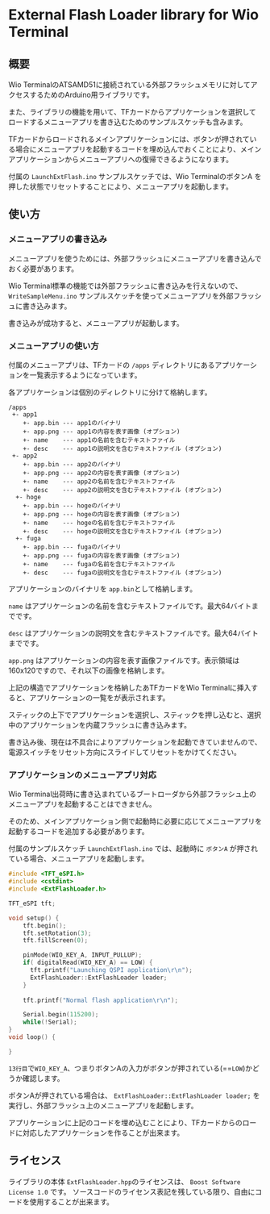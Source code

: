 # External Flash Loader library for Wio Terminal

## 概要

Wio TerminalのATSAMD51に接続されている外部フラッシュメモリに対してアクセスするためのArduino用ライブラリです。

また、ライブラリの機能を用いて、TFカードからアプリケーションを選択してロードするメニューアプリを書き込むためのサンプルスケッチも含みます。

TFカードからロードされるメインアプリケーションには、ボタンが押されている場合にメニューアプリを起動するコードを埋め込んでおくことにより、メインアプリケーションからメニューアプリへの復帰できるようになります。

付属の `LaunchExtFlash.ino` サンプルスケッチでは、Wio TerminalのボタンA を押した状態でリセットすることにより、メニューアプリを起動します。

## 使い方

### メニューアプリの書き込み

メニューアプリを使うためには、外部フラッシュにメニューアプリを書き込んでおく必要があります。

Wio Terminal標準の機能では外部フラッシュに書き込みを行えないので、`WriteSampleMenu.ino` サンプルスケッチを使ってメニューアプリを外部フラッシュに書き込みます。

書き込みが成功すると、メニューアプリが起動します。

### メニューアプリの使い方

付属のメニューアプリは、TFカードの `/apps` ディレクトリにあるアプリケーションを一覧表示するようになっています。

各アプリケーションは個別のディレクトリに分けて格納します。

```
/apps
 +- app1
    +- app.bin --- app1のバイナリ
    +- app.png --- app1の内容を表す画像 (オプション)
    +- name    --- app1の名前を含むテキストファイル
    +- desc    --- app1の説明文を含むテキストファイル (オプション)
 +- app2
    +- app.bin --- app2のバイナリ
    +- app.png --- app2の内容を表す画像 (オプション)
    +- name    --- app2の名前を含むテキストファイル
    +- desc    --- app2の説明文を含むテキストファイル (オプション)
  +- hoge
    +- app.bin --- hogeのバイナリ
    +- app.png --- hogeの内容を表す画像 (オプション)
    +- name    --- hogeの名前を含むテキストファイル
    +- desc    --- hogeの説明文を含むテキストファイル (オプション)
  +- fuga
    +- app.bin --- fugaのバイナリ
    +- app.png --- fugaの内容を表す画像 (オプション)
    +- name    --- fugaの名前を含むテキストファイル
    +- desc    --- fugaの説明文を含むテキストファイル (オプション)
```

アプリケーションのバイナリを `app.bin`として格納します。

`name` はアプリケーションの名前を含むテキストファイルです。最大64バイトまでです。

`desc` はアプリケーションの説明文を含むテキストファイルです。最大64バイトまでです。

`app.png` はアプリケーションの内容を表す画像ファイルです。表示領域は160x120ですので、それ以下の画像を格納します。

上記の構造でアプリケーションを格納したあTFカードをWio Terminalに挿入すると、アプリケーションの一覧をが表示されます。

スティックの上下でアプリケーションを選択し、スティックを押し込むと、選択中のアプリケーションを内蔵フラッシュに書き込みます。

書き込み後、現在は不具合によりアプリケーションを起動できていませんので、電源スイッチをリセット方向にスライドしてリセットをかけてください。


### アプリケーションのメニューアプリ対応

Wio Terminal出荷時に書き込まれているブートローダから外部フラッシュ上のメニューアプリを起動することはできません。

そのため、メインアプリケーション側で起動時に必要に応じてメニューアプリを起動するコードを追加する必要があります。

付属のサンプルスケッチ `LaunchExtFlash.ino` では、起動時に `ボタンA` が押されている場合、メニューアプリを起動します。

```LaunchExtFlash.ino
#include <TFT_eSPI.h>
#include <cstdint>
#include <ExtFlashLoader.h>

TFT_eSPI tft;

void setup() {
    tft.begin();
    tft.setRotation(3);
    tft.fillScreen(0);

    pinMode(WIO_KEY_A, INPUT_PULLUP);
    if( digitalRead(WIO_KEY_A) == LOW) {
      tft.printf("Launching QSPI application\r\n");
      ExtFlashLoader::ExtFlashLoader loader;
    }
    
    tft.printf("Normal flash application\r\n");

    Serial.begin(115200);
    while(!Serial);
}
void loop() {

}
```

`13行目`で`WIO_KEY_A`、つまりボタンAの入力がボタンが押されている(==`LOW`)かどうか確認します。

ボタンAが押されている場合は、 `ExtFlashLoader::ExtFlashLoader loader;` を実行し、外部フラッシュ上のメニューアプリを起動します。

アプリケーションに上記のコードを埋め込むことにより、TFカードからのロードに対応したアプリケーションを作ることが出来ます。

## ライセンス

ライブラリの本体 `ExtFlashLoader.hpp`のライセンスは、 `Boost Software License 1.0` です。
ソースコードのライセンス表記を残している限り、自由にコードを使用することが出来ます。

